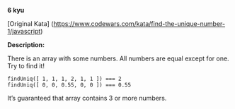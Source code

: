 **6 kyu**

[Original Kata] (https://www.codewars.com/kata/find-the-unique-number-1/javascript)

**Description:**

There is an array with some numbers. All numbers are equal except for one. Try to find it!

```
findUniq([ 1, 1, 1, 2, 1, 1 ]) === 2
findUniq([ 0, 0, 0.55, 0, 0 ]) === 0.55
```

It’s guaranteed that array contains 3 or more numbers.
